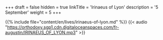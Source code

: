+++
draft = false
hidden = true
linkTitle = 'Irinaeus of Lyon'
description = '5 September'
weight = 5
+++

{{% include file="content/en/lives/irinaeus-of-lyon.md" %}}
{{< audio "https://orthodoxy.sgp1.cdn.digitaloceanspaces.com/fr-augustin/IRINAEUS_OF_LYON.mp3" >}}
